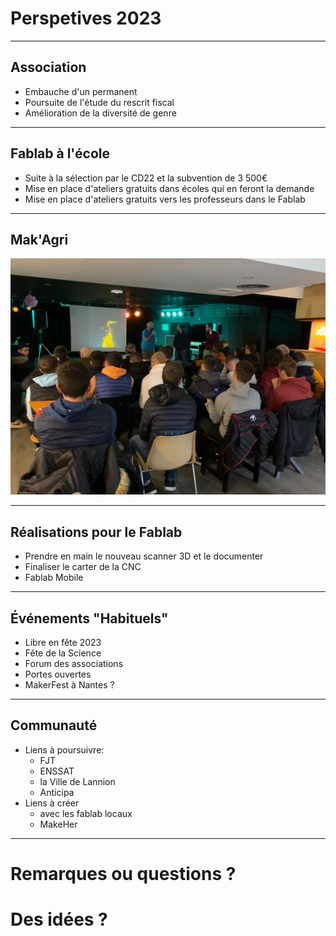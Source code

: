 # Perspetives 2023
____

## Association

- Embauche d'un permanent
- Poursuite de l'étude du rescrit fiscal
- Amélioration de la diversité de genre

____

## Fablab à l'école

- Suite à la sélection par le CD22 et la subvention de 3 500€
- Mise en place d'ateliers gratuits dans écoles qui en feront la demande
- Mise en place d'ateliers gratuits vers les professeurs dans le Fablab

____

## Mak'Agri

![Mak'Agri](img/signal-2023-01-12-151835_002.jpeg)

____

## Réalisations pour le Fablab

- Prendre en main le nouveau scanner 3D et le documenter
- Finaliser le carter de la CNC
- Fablab Mobile

____

## Événements "Habituels"

- Libre en fête 2023
- Fête de la Science
- Forum des associations
- Portes ouvertes
- MakerFest à Nantes ?

____

## Communauté

- Liens à poursuivre:
  - FJT
  - ENSSAT
  - la Ville de Lannion
  - Anticipa
- Liens à créer
  - avec les fablab locaux
  - MakeHer

____

# Remarques ou questions ?

# Des idées ?
